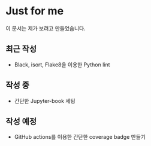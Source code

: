 # Just for me

이 문서는 제가 보려고 만들었습니다.

## 최근 작성
- Black, isort, Flake8을 이용한 Python lint

## 작성 중
- 간단한 Jupyter-book 세팅

## 작성 예정
- GitHub actions를 이용한 간단한 coverage badge 만들기
